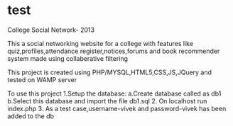 # test
College Social Network- 2013

This a social networking website for a college with features like quiz,profiles,attendance register,notices,forums and book recommender system made using collaberative filtering

This project is created using PHP/MYSQL,HTML5,CSS,JS,JQuery and tested on WAMP server


To use this project 
1.Setup the database: 
  a.Create database called as db1 
  b.Select this database and import the file db1.sql 
2. On localhost run index.php 
3. As a test case,username-vivek and password-vivek has been added to the db
